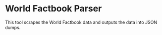 World Factbook Parser
====================
This tool scrapes the World Factbook data and outputs the data into JSON dumps.
